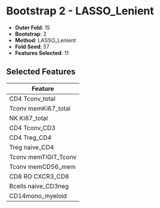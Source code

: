 # Bootstrap 2 - LASSO_Lenient

- **Outer Fold**: 15
- **Bootstrap**: 2
- **Method**: LASSO_Lenient
- **Fold Seed**: 57
- **Features Selected**: 11

## Selected Features

| Feature |
|---------|
| CD4 Tconv_total |
| Tconv memKi67_total |
| NK Ki67_total |
| CD4 Tconv_CD3 |
| CD4 Treg_CD4 |
| Treg naive_CD4 |
| Tconv memTIGIT_Tconv |
| Tconv memCD56_mem |
| CD8 RO CXCR3_CD8 |
| Bcells naive_CD3neg |
| CD14mono_myeloid |
